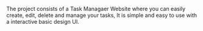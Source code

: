 The project consists of a Task Managaer Website where you can easily create, edit, delete and manage your tasks, It is simple and easy to use with a interactive basic design UI.
